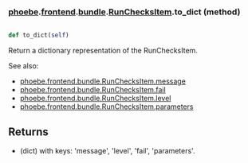 ### [phoebe](phoebe.md).[frontend](phoebe.frontend.md).[bundle](phoebe.frontend.bundle.md).[RunChecksItem](phoebe.frontend.bundle.RunChecksItem.md).to_dict (method)


```py

def to_dict(self)

```



Return a dictionary representation of the RunChecksItem.

See also:
* [phoebe.frontend.bundle.RunChecksItem.message](phoebe.frontend.bundle.RunChecksItem.message.md)
* [phoebe.frontend.bundle.RunChecksItem.fail](phoebe.frontend.bundle.RunChecksItem.fail.md)
* [phoebe.frontend.bundle.RunChecksItem.level](phoebe.frontend.bundle.RunChecksItem.level.md)
* [phoebe.frontend.bundle.RunChecksItem.parameters](phoebe.frontend.bundle.RunChecksItem.parameters.md)

Returns
----------
* (dict) with keys: 'message', 'level', 'fail', 'parameters'.

